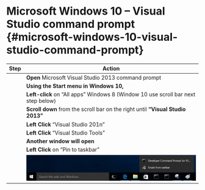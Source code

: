 # Microsoft Windows 10 – Visual Studio command prompt {#microsoft-windows-10-visual-studio-command-prompt}

| **Step** | **Action** |
| --- | --- |
|  | **Open** Microsoft Visual Studio 2013 command prompt |
|  | **Using the Start menu in Windows 10,** |
|  | **Left-click** on “All apps” Windows 8 (Window 10 use scroll bar next step below) |
|  | **Scroll down** from the scroll bar on the right until **“Visual Studio 2013”** |
|  | **Left Click** “Visual Studio 201n” |
|  | **Left Click** “Visual Studio Tools” |
|  | **Another window will open** |
|  | **Left Click** on “Pin to taskbar” |
|  | ![C:\Users\ljarlstr\AppData\Local\Microsoft\Windows\Temporary Internet Files\Content.Word\win10_Capture.jpg](assets/cusersljarlstrappdatalocalmic.jpeg) |